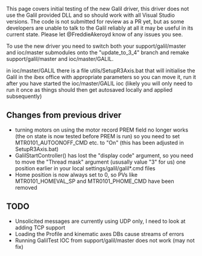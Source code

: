 This page covers initial testing of the new Galil driver, this driver does not use the Galil provided DLL and so should work with all Visual Studio versions. The code is not submitted for review as a PR yet, but as some developers are unable to talk to the Galil reliably at all it may be useful in its current state. Please let @FreddieAkeroyd know of any issues you see.

To use the new driver you need to switch both your support/galil/master and ioc/master submodules onto the "update_to_3_4" branch and remake support/galil/master and ioc/master/GALIL.

in ioc/master/GALIL there is a file  utils/SetupR3Axis.bat  that will initialise the Galil in the ibex office with appropriate parameters so you can move it, run it after you have started the ioc/master/GALIL ioc (likely you will only need to run it once as things should then get autosaved locally and applied subsequently)
 
## Changes from previous driver

* turning motors on using the motor record PREM field no longer works (the on state is now tested before PREM is run) so you need to set MTR0101_AUTOONOFF_CMD etc. to "On" (this has been adjusted in SetupR3Axis.bat)
* GalilStartController() has lost the "display code" argument, so you need to move the "Thread mask" argument (ususally value "3" for us) one position earlier in your local settings/galil/galil*.cmd files 
* Home position is now always set to 0, so PVs like MTR0101_HOMEVAL_SP and MTR0101_PHOME_CMD have been removed 

## TODO

* Unsolicited messages are currently using UDP only, I need to look at adding TCP support
* Loading the Profile and kinematic axes DBs cause streams of errors 
* Running GalilTest IOC from support/galil/master does not work (may not fix)
  
